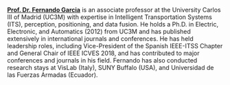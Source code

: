 **[Prof. Dr. Fernando Garcia](https://rl.uni-freiburg.de/people/valada)** is an associate professor at the University Carlos III of Madrid (UC3M) with expertise in Intelligent Transportation Systems (ITS), perception, positioning, and data fusion. He holds a Ph.D. in Electric, Electronic, and Automatics (2012) from UC3M and has published extensively in international journals and conferences. He has held leadership roles, including Vice-President of the Spanish IEEE-ITSS Chapter and General Chair of IEEE ICVES 2018, and has contributed to major conferences and journals in his field. Fernando has also conducted research stays at VisLab (Italy), SUNY Buffalo (USA), and Universidad de las Fuerzas Armadas (Ecuador).
